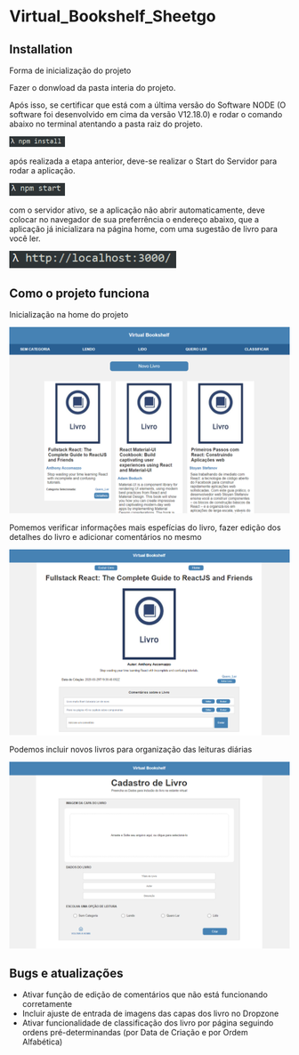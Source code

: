 # Virtual_Bookshelf_Sheetgo

## Installation

Forma de inicialização do projeto

Fazer o donwload da pasta interia do projeto.

Após isso, se certificar que está com a última versão do Software NODE (O software foi desenvolvido em cima da versão V12.18.0) e rodar o comando abaixo no terminal atentando a pasta raiz do projeto.

<img src="https://github.com/ganchar3003/Virtual_Bookshelf_Sheetgo/blob/master/npm%20install.png" alt="npm_Install" width="100" />

após realizada a etapa anterior, deve-se realizar o Start do Servidor para rodar a aplicação.

<img src="https://github.com/ganchar3003/Virtual_Bookshelf_Sheetgo/blob/master/npm%20start.png" alt="npm_start" width="100" />

com o servidor ativo, se a aplicação não abrir automaticamente, deve colocar no navegador de sua preferrência o endereço abaixo, que a aplicação já inicializara na página home, com uma sugestão de livro para você ler.

<img src="https://github.com/ganchar3003/Virtual_Bookshelf_Sheetgo/blob/master/localhost.png" alt="LocalHost" width="300" />

## Como o projeto funciona

Inicialização na home do projeto

<img src="https://github.com/ganchar3003/Virtual_Bookshelf_Sheetgo/blob/master/home_virtualBookShelf.png" alt="Home" width="600" />

Pomemos verificar informações mais espefícias do livro, fazer edição dos detalhes do livro e adicionar comentários no mesmo

<img src="https://github.com/ganchar3003/Virtual_Bookshelf_Sheetgo/blob/master/book_detail.png" alt="Book_Detail" width="600" />

Podemos incluir novos livros para organização das leituras diárias

<img src="https://github.com/ganchar3003/Virtual_Bookshelf_Sheetgo/blob/master/Cadastro.png" alt="cadastro" width="600" />


## Bugs e atualizações

- Ativar função de edição de comentários que não está funcionando corretamente
- Incluir ajuste de entrada de imagens das capas dos livro no Dropzone
- Ativar funcionalidade de classificação dos livro por página seguindo ordens pré-determinandas (por Data de Criação e por Ordem Alfabética)
